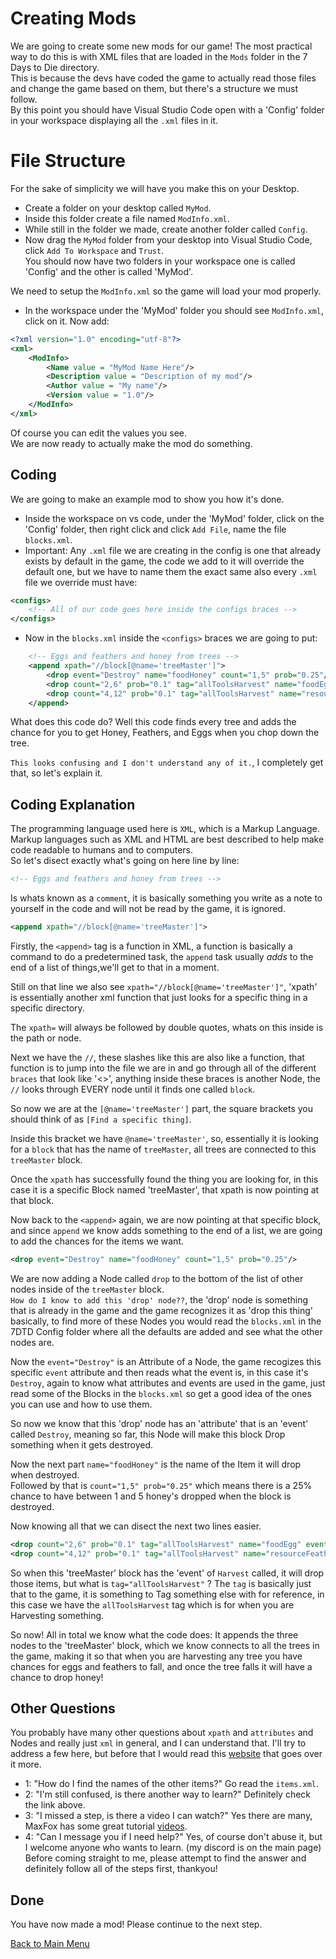 # Creating Mods
We are going to create some new mods for our game! The most practical way to do this is with XML files that are loaded in the `Mods` folder in the 7 Days to Die directory.   
This is because the devs have coded the game to actually read those files and change the game based on them, but there's a structure we must follow.   
By this point you should have Visual Studio Code open with a 'Config' folder in your workspace displaying all the `.xml` files in it.   
# File Structure
For the sake of simplicity we will have you make this on your Desktop.
+ Create a folder on your desktop called `MyMod`.
+ Inside this folder create a file named `ModInfo.xml`.
+ While still in the folder we made, create another folder called `Config`.   
+ Now drag the `MyMod` folder from your desktop into Visual Studio Code, click `Add To Workspace` and `Trust`.   
You should now have two folders in your workspace one is called 'Config' and the other is called 'MyMod'.

We need to setup the `ModInfo.xml` so the game will load your mod properly.
+ In the workspace under the 'MyMod' folder you should see `ModInfo.xml`, click on it.
Now add:

```xml
<?xml version="1.0" encoding="utf-8"?>
<xml>
	<ModInfo>
		<Name value = "MyMod Name Here"/>
		<Description value = "Description of my mod"/>
		<Author value = "My name"/>
		<Version value = "1.0"/>
	</ModInfo>
</xml>
```   

Of course you can edit the values you see.   
We are now ready to actually make the mod do something.
## Coding
We are going to make an example mod to show you how it's done.
+ Inside the workspace on vs code, under the 'MyMod' folder, click on the 'Config' folder, then right click and click `Add File`, name the file `blocks.xml`.   
+ Important: Any `.xml` file we are creating in the config is one that already exists by default in the game, the code we add to it will override the default one, but we have to name them the exact same also every `.xml` file we override must have:

```xml
<configs>
    <!-- All of our code goes here inside the configs braces -->
</configs>
```

+ Now in the `blocks.xml` inside the `<configs>` braces we are going to put:

```xml
    <!-- Eggs and feathers and honey from trees -->
	<append xpath="//block[@name='treeMaster']">
		<drop event="Destroy" name="foodHoney" count="1,5" prob="0.25"/>
		<drop count="2,6" prob="0.1" tag="allToolsHarvest" name="foodEgg" event="Harvest"/>
		<drop count="4,12" prob="0.1" tag="allToolsHarvest" name="resourceFeather" event="Harvest"/>
	</append>
```   
What does this code do? Well this code finds every tree and adds the chance for you to get Honey, Feathers, and Eggs when you chop down the tree.   

`This looks confusing and I don't understand any of it.`,  I completely get that, so let's explain it.

## Coding Explanation
The programming language used here is `XML`, which is a Markup Language. Markup languages such as XML and HTML are best described to help make code readable to humans and to computers.    
So let's disect exactly what's going on here line by line:

```xml 
<!-- Eggs and feathers and honey from trees --> 
```
Is whats known as a `comment`, it is basically something you write as a note to yourself in the code and will not be read by the game, it is ignored.

```xml 
<append xpath="//block[@name='treeMaster']">
```
Firstly, the `<append>` tag is a function in XML, a function is basically a command to do a predetermined task, the `append` task usually _adds_ to the end of a list of things,we'll get to that in a moment.    

Still on that line we also see `xpath="//block[@name='treeMaster']"`, 'xpath' is essentially another xml function that just looks for a specific thing in a specific directory.   

The `xpath=` will always be followed by double quotes, whats on this inside is the path or node.    

Next we have the `//`, these slashes like this are also like a function, that function is to jump into the file we are in and go through all of the different `braces` that look like '<>', anything inside these braces is another Node, the `//` looks through EVERY node until it finds one called `block`.    

So now we are at the `[@name='treeMaster']` part, the square brackets you should think of as `[Find a specific thing]`.   

Inside this bracket we have `@name='treeMaster'`, so, essentially it is looking for a `block` that has the name of `treeMaster`, all trees are connected to this `treeMaster` block.

Once the `xpath` has successfully found the thing you are looking for, in this case it is a specific Block named 'treeMaster', that xpath is now pointing at that block.

Now back to the `<append>` again, we are now pointing at that specific block, and since `append` we know adds something to the end of a list, we are going to add the chances for the items we want.

```xml
<drop event="Destroy" name="foodHoney" count="1,5" prob="0.25"/>
```
We are now adding a Node called `drop` to the bottom of the list of other nodes inside of the `treeMaster` block.   
`How do I know to add this 'drop' node??`, the 'drop' node is something that is already in the game and the game recognizes it as 'drop this thing' basically, to find more of these Nodes you would read the `blocks.xml` in the 7DTD Config folder where all the defaults are added and see what the other nodes are.

Now the `event="Destroy"` is an Attribute of a Node, the game recogizes this specific `event` attribute and then reads what the event is, in this case it's `Destroy`, again to know what attributes and events are used in the game, just read some of the Blocks in the `blocks.xml` so get a good idea of the ones you can use and how to use them.   

So now we know that this 'drop' node has an 'attribute' that is an 'event' called `Destroy`, meaning so far, this Node will make this block Drop something when it gets destroyed.  

Now the next part `name="foodHoney"` is the name of the Item it will drop when destroyed.   
Followed by that is `count="1,5" prob="0.25"` which means there is a 25% chance to have between 1 and 5 honey's dropped when the block is destroyed.


Now knowing all that we can disect the next two lines easier.

```xml
<drop count="2,6" prob="0.1" tag="allToolsHarvest" name="foodEgg" event="Harvest"/>
<drop count="4,12" prob="0.1" tag="allToolsHarvest" name="resourceFeather" event="Harvest"/>
```
So when this 'treeMaster' block has the 'event' of `Harvest` called, it will drop those items, but what is `tag="allToolsHarvest"` ?
The `tag` is basically just that to the game, it is something to Tag something else with for reference, in this case we have the `allToolsHarvest` tag which is for when you are Harvesting something.

So now! All in total we know what the code does: It appends the three nodes to the 'treeMaster' block, which we know connects to all the trees in the game, making it so that when you are harvesting any tree you have chances for eggs and feathers to fall, and once the tree falls it will have a chance to drop honey! 

## Other Questions
You probably have many other questions about `xpath` and `attributes` and Nodes and really just `xml` in general, and I can understand that.
I'll try to address a few here, but before that I would read this [website](https://www.w3schools.com/xml/xml_xpath.asp) that goes over it more.
+ 1: "How do I find the names of the other items?" Go read the `items.xml`.
+ 2: "I'm still confused, is there another way to learn?" Definitely check the link above.
+ 3: "I missed a step, is there a video I can watch?" Yes there are many, MaxFox has some great tutorial [videos](https://youtu.be/-GOjiyAaPS0).
+ 4: "Can I message you if I need help?" Yes, of course don't abuse it, but I welcome anyone who wants to learn. (my discord is on the main page)
Before coming straight to me, please attempt to find the answer and definitely follow all of the steps first, thankyou!

## Done
You have now made a mod! Please continue to the next step.

[Back to Main Menu](../../main/README.md)

